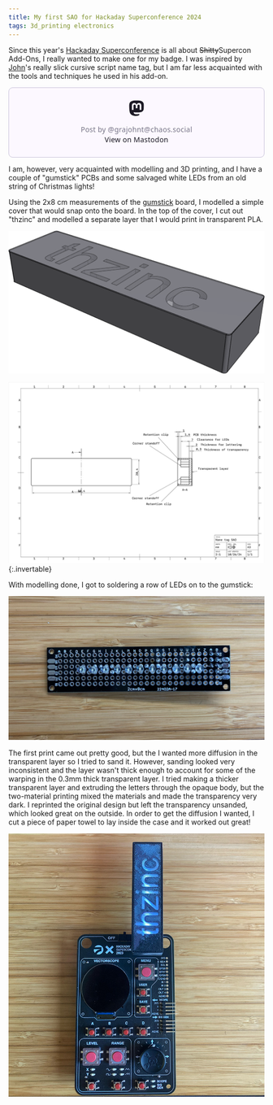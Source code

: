 ```yaml
---
title: My first SAO for Hackaday Superconference 2024
tags: 3d_printing electronics
---
```


Since this year's [Hackaday Superconference][supercon] is all about ~~Shitty~~Supercon Add-Ons, I really wanted to make one for my badge. I was inspired by [John][grajohnt]'s really slick cursive script name tag, but I am far less acquainted with the tools and techniques he used in his add-on.

<blockquote class="mastodon-embed" data-embed-url="https://chaos.social/@grajohnt/113364628894761071/embed" style="background: #FCF8FF; border-radius: 8px; border: 1px solid #C9C4DA; margin: 0; max-width: 540px; min-width: 270px; overflow: hidden; padding: 0;"> <a href="https://chaos.social/@grajohnt/113364628894761071" target="_blank" style="align-items: center; color: #1C1A25; display: flex; flex-direction: column; font-family: system-ui, -apple-system, BlinkMacSystemFont, 'Segoe UI', Oxygen, Ubuntu, Cantarell, 'Fira Sans', 'Droid Sans', 'Helvetica Neue', Roboto, sans-serif; font-size: 14px; justify-content: center; letter-spacing: 0.25px; line-height: 20px; padding: 24px; text-decoration: none;"> <svg xmlns="http://www.w3.org/2000/svg" xmlns:xlink="http://www.w3.org/1999/xlink" width="32" height="32" viewBox="0 0 79 75"><path d="M74.7135 16.6043C73.6199 8.54587 66.5351 2.19527 58.1366 0.964691C56.7196 0.756754 51.351 0 38.9148 0H38.822C26.3824 0 23.7135 0.756754 22.2966 0.964691C14.1319 2.16118 6.67571 7.86752 4.86669 16.0214C3.99657 20.0369 3.90371 24.4888 4.06535 28.5726C4.29578 34.4289 4.34049 40.275 4.877 46.1075C5.24791 49.9817 5.89495 53.8251 6.81328 57.6088C8.53288 64.5968 15.4938 70.4122 22.3138 72.7848C29.6155 75.259 37.468 75.6697 44.9919 73.971C45.8196 73.7801 46.6381 73.5586 47.4475 73.3063C49.2737 72.7302 51.4164 72.086 52.9915 70.9542C53.0131 70.9384 53.0308 70.9178 53.0433 70.8942C53.0558 70.8706 53.0628 70.8445 53.0637 70.8179V65.1661C53.0634 65.1412 53.0574 65.1167 53.0462 65.0944C53.035 65.0721 53.0189 65.0525 52.9992 65.0371C52.9794 65.0218 52.9564 65.011 52.9318 65.0056C52.9073 65.0002 52.8819 65.0003 52.8574 65.0059C48.0369 66.1472 43.0971 66.7193 38.141 66.7103C29.6118 66.7103 27.3178 62.6981 26.6609 61.0278C26.1329 59.5842 25.7976 58.0784 25.6636 56.5486C25.6622 56.5229 25.667 56.4973 25.6775 56.4738C25.688 56.4502 25.7039 56.4295 25.724 56.4132C25.7441 56.397 25.7678 56.3856 25.7931 56.3801C25.8185 56.3746 25.8448 56.3751 25.8699 56.3816C30.6101 57.5151 35.4693 58.0873 40.3455 58.086C41.5183 58.086 42.6876 58.086 43.8604 58.0553C48.7647 57.919 53.9339 57.6701 58.7591 56.7361C58.8794 56.7123 58.9998 56.6918 59.103 56.6611C66.7139 55.2124 73.9569 50.665 74.6929 39.1501C74.7204 38.6967 74.7892 34.4016 74.7892 33.9312C74.7926 32.3325 75.3085 22.5901 74.7135 16.6043ZM62.9996 45.3371H54.9966V25.9069C54.9966 21.8163 53.277 19.7302 49.7793 19.7302C45.9343 19.7302 44.0083 22.1981 44.0083 27.0727V37.7082H36.0534V27.0727C36.0534 22.1981 34.124 19.7302 30.279 19.7302C26.8019 19.7302 25.0651 21.8163 25.0617 25.9069V45.3371H17.0656V25.3172C17.0656 21.2266 18.1191 17.9769 20.2262 15.568C22.3998 13.1648 25.2509 11.9308 28.7898 11.9308C32.8859 11.9308 35.9812 13.492 38.0447 16.6111L40.036 19.9245L42.0308 16.6111C44.0943 13.492 47.1896 11.9308 51.2788 11.9308C54.8143 11.9308 57.6654 13.1648 59.8459 15.568C61.9529 17.9746 63.0065 21.2243 63.0065 25.3172L62.9996 45.3371Z" fill="currentColor"/></svg> <div style="color: #787588; margin-top: 16px;">Post by @grajohnt@chaos.social</div> <div style="font-weight: 500;">View on Mastodon</div> </a> </blockquote> <script data-allowed-prefixes="https://chaos.social/" async src="https://chaos.social/embed.js"></script>

I am, however, very acquainted with modelling and 3D printing, and I have a couple of "gumstick" PCBs and some salvaged white LEDs from an old string of Christmas lights!

Using the 2x8 cm measurements of the [gumstick][gumstick] board, I modelled a simple cover that would snap onto the board. In the top of the cover, I cut out "thzinc" and modelled a separate layer that I would print in transparent PLA.

![Rendering of modelled cover showing "thiznc" on a 2x8 cm rectangular box](/assets/name-tag-rendering.png)

![Diagram of model showing a cross-section of the box with annotations indicating each of the layers' thicknesses](/assets/name-tag-diagram.png){:.invertable}

With modelling done, I got to soldering a row of LEDs on to the gumstick:

![Photo of gumstick circuit board with a row of white 5mm LEDs along the center](/assets/name-tag-sao-pcb.jpg)

The first print came out pretty good, but the I wanted more diffusion in the transparent layer so I tried to sand it. However, sanding looked very inconsistent and the layer wasn't thick enough to account for some of the warping in the 0.3mm thick transparent layer. I tried making a thicker transparent layer and extruding the letters through the opaque body, but the two-material printing mixed the materials and made the transparency very dark. I reprinted the original design but left the transparency unsanded, which looked great on the outside. In order to get the diffusion I wanted, I cut a piece of paper towel to lay inside the case and it worked out great!

![Photo of final add-on plugged into last year's Supercon badge; the text "thzinc" is clearly illuminated](/assets/name-tag-sao-final.jpg)

[supercon]: https://hackaday.io/superconference/
[grajohnt]: https://chaos.social/@grajohnt
[gumstick]: https://www.adafruit.com/product/4783
